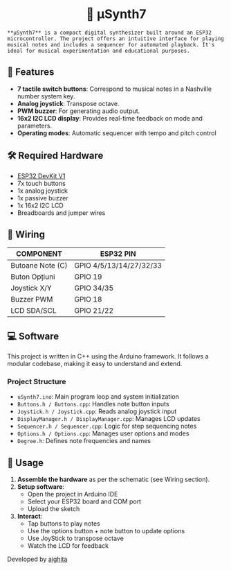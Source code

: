<div align='center'>
  <h1>🎹 µSynth7</h1>
</div>

    **µSynth7** is a compact digital synthesizer built around an ESP32 microcontroller. The project offers an intuitive interface for playing musical notes and includes a sequencer for automated playback. It's ideal for musical experimentation and educational purposes.

## 🔧 Features

- **7 tactile switch buttons**: Correspond to musical notes in a Nashville number system key.
- **Analog joystick**: Transpose octave.
- **PWM buzzer**: For generating audio output.
- **16x2 I2C LCD display**: Provides real-time feedback on mode and parameters.
- **Operating modes**: Automatic sequencer with tempo and pitch control

## 🛠️ Required Hardware

- [ESP32 DevKit V1](https://www.optimusdigital.ro/ro/placi-avr/4561-placa-esp32-devkit-v1.html)
- 7x touch buttons
- 1x analog joystick
- 1x passive buzzer
- 1x 16x2 I2C LCD
- Breadboards and jumper wires

## 🔌 Wiring

| COMPONENT             | ESP32 PIN                    |
|-----------------------|------------------------------|
| Butoane Note (C)      | GPIO 4/5/13/14/27/32/33      |
| Buton Opțiuni         | GPIO 19                      |
| Joystick X/Y          | GPIO 34/35                   |
| Buzzer PWM            | GPIO 18                      | 
| LCD SDA/SCL           | GPIO 21/22                   |

## 💻 Software

This project is written in C++ using the Arduino framework. It follows a modular codebase, making it easy to understand and extend.

### Project Structure

- `uSynth7.ino`: Main program loop and system initialization
- `Buttons.h / Buttons.cpp`: Handles note button inputs
- `Joystick.h / Joystick.cpp`: Reads analog joystick input
- `DisplayManager.h / DisplayManager.cpp`: Manages LCD updates
- `Sequencer.h / Sequencer.cpp`: Logic for step sequencing notes
- `Options.h / Options.cpp`: Manages user options and modes
- `Degree.h`: Defines note frequencies and names

## 🚀 Usage

1. **Assemble the hardware** as per the schematic (see Wiring section).
2. **Setup software**:
   - Open the project in Arduino IDE
   - Select your ESP32 board and COM port
   - Upload the sketch
3. **Interact**:
   - Tap buttons to play notes
   - Use the options button + note button to update options
   - Use JoyStick to transpose octave
   - Watch the LCD for feedback

Developed by [aighita](https://github.com/aighita)